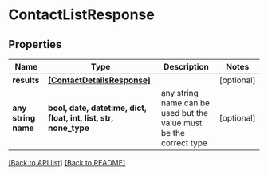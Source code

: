 # ContactListResponse


## Properties
Name | Type | Description | Notes
------------ | ------------- | ------------- | -------------
**results** | [**[ContactDetailsResponse]**](ContactDetailsResponse.md) |  | [optional] 
**any string name** | **bool, date, datetime, dict, float, int, list, str, none_type** | any string name can be used but the value must be the correct type | [optional]

[[Back to API list]](../README.md#documentation-for-api-endpoints) [[Back to README]](../README.md)


